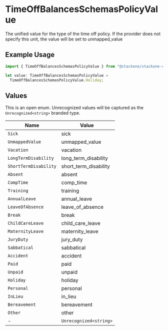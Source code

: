 # TimeOffBalancesSchemasPolicyValue

The unified value for the type of the time off policy. If the provider does not specify this unit, the value will be set to unmapped_value

## Example Usage

```typescript
import { TimeOffBalancesSchemasPolicyValue } from "@stackone/stackone-client-ts/sdk/models/shared";

let value: TimeOffBalancesSchemasPolicyValue =
  TimeOffBalancesSchemasPolicyValue.Holiday;
```

## Values

This is an open enum. Unrecognized values will be captured as the `Unrecognized<string>` branded type.

| Name                   | Value                  |
| ---------------------- | ---------------------- |
| `Sick`                 | sick                   |
| `UnmappedValue`        | unmapped_value         |
| `Vacation`             | vacation               |
| `LongTermDisability`   | long_term_disability   |
| `ShortTermDisability`  | short_term_disability  |
| `Absent`               | absent                 |
| `CompTime`             | comp_time              |
| `Training`             | training               |
| `AnnualLeave`          | annual_leave           |
| `LeaveOfAbsence`       | leave_of_absence       |
| `Break`                | break                  |
| `ChildCareLeave`       | child_care_leave       |
| `MaternityLeave`       | maternity_leave        |
| `JuryDuty`             | jury_duty              |
| `Sabbatical`           | sabbatical             |
| `Accident`             | accident               |
| `Paid`                 | paid                   |
| `Unpaid`               | unpaid                 |
| `Holiday`              | holiday                |
| `Personal`             | personal               |
| `InLieu`               | in_lieu                |
| `Bereavement`          | bereavement            |
| `Other`                | other                  |
| -                      | `Unrecognized<string>` |